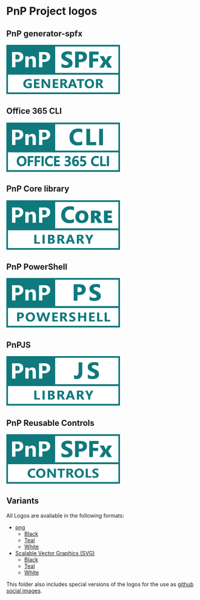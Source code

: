 # PnP Project logos

## PnP generator-spfx
![generator-spfx](/pnp-logos/png/teal/300w/generator-spfx-teal-300.png)

## Office 365 CLI
![Office 365 CLI](/pnp-logos/png/teal/300w/office-365-cli-teal-300.png)

## PnP Core library
![PnP Core Library](/pnp-logos/png/teal/300w/pnp-core-library-teal-300.png)

## PnP PowerShell
![PnP Core Library](/pnp-logos/png/teal/300w/pnp-powershell-teal-300.png)

## PnPJS
![PnPJS](/pnp-logos/png/teal/300w/pnpjs-library-teal-300.png)

## PnP Reusable Controls
![PnPJS](/pnp-logos/png/teal/300w/spfx-controls-teal-300.png)

## Variants
All Logos are avaliable in the following formats:

* [png](/pnp-logos/png/)
  * [Black](/pnp-logos/png/black/)
  * [Teal](/pnp-logos/png/teal/)
  * [White](/pnp-logos/png/white/)
* [Scalable Vector Graphics (SVG)](/png-logos/svg/)
  * [Black](/png-logos/svg/black/)
  * [Teal](/png-logos/svg/teal/)
  * [White](/png-logos/svg/white/)

This folder also includes special versions of the logos for the use as [github social images](/pnp-logos/github-social/).